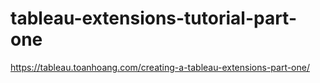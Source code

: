 # tableau-extensions-tutorial-part-one
https://tableau.toanhoang.com/creating-a-tableau-extensions-part-one/
